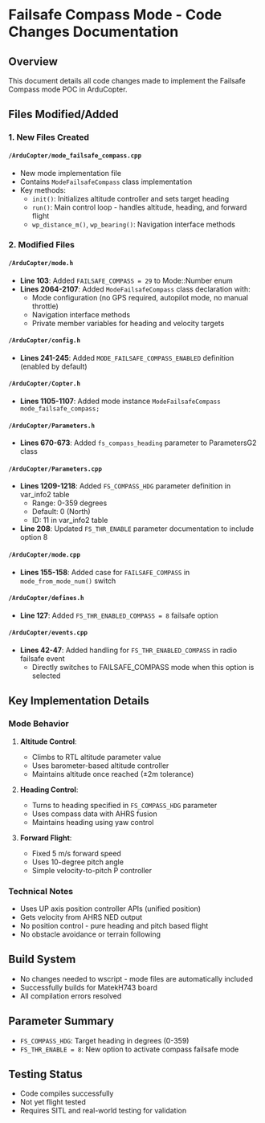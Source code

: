 # Failsafe Compass Mode - Code Changes Documentation

## Overview
This document details all code changes made to implement the Failsafe Compass mode POC in ArduCopter.

## Files Modified/Added

### 1. New Files Created

#### `/ArduCopter/mode_failsafe_compass.cpp`
- New mode implementation file
- Contains `ModeFailsafeCompass` class implementation
- Key methods:
  - `init()`: Initializes altitude controller and sets target heading
  - `run()`: Main control loop - handles altitude, heading, and forward flight
  - `wp_distance_m()`, `wp_bearing()`: Navigation interface methods

### 2. Modified Files

#### `/ArduCopter/mode.h`
- **Line 103**: Added `FAILSAFE_COMPASS = 29` to Mode::Number enum
- **Lines 2064-2107**: Added `ModeFailsafeCompass` class declaration with:
  - Mode configuration (no GPS required, autopilot mode, no manual throttle)
  - Navigation interface methods
  - Private member variables for heading and velocity targets

#### `/ArduCopter/config.h`
- **Lines 241-245**: Added `MODE_FAILSAFE_COMPASS_ENABLED` definition (enabled by default)

#### `/ArduCopter/Copter.h`
- **Lines 1105-1107**: Added mode instance `ModeFailsafeCompass mode_failsafe_compass;`

#### `/ArduCopter/Parameters.h`
- **Lines 670-673**: Added `fs_compass_heading` parameter to ParametersG2 class

#### `/ArduCopter/Parameters.cpp`
- **Lines 1209-1218**: Added `FS_COMPASS_HDG` parameter definition in var_info2 table
  - Range: 0-359 degrees
  - Default: 0 (North)
  - ID: 11 in var_info2 table
- **Line 208**: Updated `FS_THR_ENABLE` parameter documentation to include option 8

#### `/ArduCopter/mode.cpp`
- **Lines 155-158**: Added case for `FAILSAFE_COMPASS` in `mode_from_mode_num()` switch

#### `/ArduCopter/defines.h`
- **Line 127**: Added `FS_THR_ENABLED_COMPASS = 8` failsafe option

#### `/ArduCopter/events.cpp`
- **Lines 42-47**: Added handling for `FS_THR_ENABLED_COMPASS` in radio failsafe event
  - Directly switches to FAILSAFE_COMPASS mode when this option is selected

## Key Implementation Details

### Mode Behavior
1. **Altitude Control**: 
   - Climbs to RTL altitude parameter value
   - Uses barometer-based altitude controller
   - Maintains altitude once reached (±2m tolerance)

2. **Heading Control**:
   - Turns to heading specified in `FS_COMPASS_HDG` parameter
   - Uses compass data with AHRS fusion
   - Maintains heading using yaw control

3. **Forward Flight**:
   - Fixed 5 m/s forward speed
   - Uses 10-degree pitch angle
   - Simple velocity-to-pitch P controller

### Technical Notes
- Uses UP axis position controller APIs (unified position)
- Gets velocity from AHRS NED output
- No position control - pure heading and pitch based flight
- No obstacle avoidance or terrain following

## Build System
- No changes needed to wscript - mode files are automatically included
- Successfully builds for MatekH743 board
- All compilation errors resolved

## Parameter Summary
- `FS_COMPASS_HDG`: Target heading in degrees (0-359)
- `FS_THR_ENABLE = 8`: New option to activate compass failsafe mode

## Testing Status
- Code compiles successfully
- Not yet flight tested
- Requires SITL and real-world testing for validation